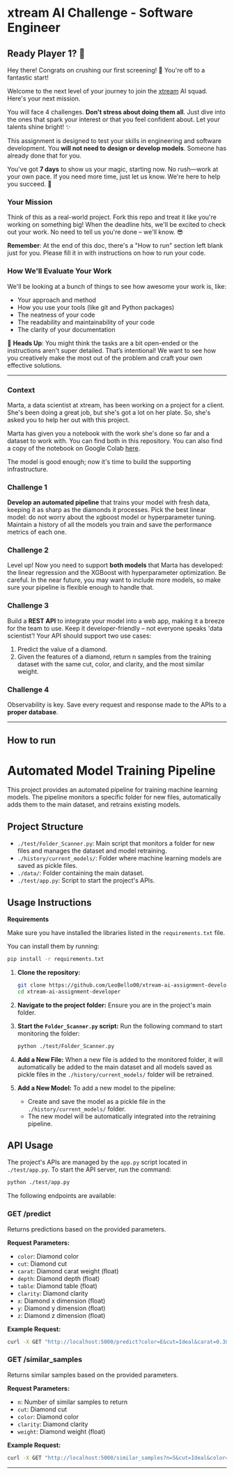 # xtream AI Challenge - Software Engineer

## Ready Player 1? 🚀

Hey there! Congrats on crushing our first screening! 🎉 You're off to a fantastic start!

Welcome to the next level of your journey to join the [xtream](https://xtreamers.io) AI squad. Here's your next mission.

You will face 4 challenges. **Don't stress about doing them all**. Just dive into the ones that spark your interest or that you feel confident about. Let your talents shine bright! ✨

This assignment is designed to test your skills in engineering and software development. You **will not need to design or develop models**. Someone has already done that for you. 

You've got **7 days** to show us your magic, starting now. No rush—work at your own pace. If you need more time, just let us know. We're here to help you succeed. 🤝

### Your Mission
[comment]: # (Well, well, well. Nice to see you around! You found an Easter Egg! Put the picture of an iguana at the beginning of the "How to Run" section, just to let us know. And have fun with the challenges! 🦎)

Think of this as a real-world project. Fork this repo and treat it like you're working on something big! When the deadline hits, we'll be excited to check out your work. No need to tell us you're done – we'll know. 😎

**Remember**: At the end of this doc, there's a "How to run" section left blank just for you. Please fill it in with instructions on how to run your code.

### How We'll Evaluate Your Work

We'll be looking at a bunch of things to see how awesome your work is, like:

* Your approach and method
* How you use your tools (like git and Python packages)
* The neatness of your code
* The readability and maintainability of your code
* The clarity of your documentation

🚨 **Heads Up**: You might think the tasks are a bit open-ended or the instructions aren't super detailed. That’s intentional! We want to see how you creatively make the most out of the problem and craft your own effective solutions.

---

### Context

Marta, a data scientist at xtream, has been working on a project for a client. She's been doing a great job, but she's got a lot on her plate. So, she's asked you to help her out with this project.

Marta has given you a notebook with the work she's done so far and a dataset to work with. You can find both in this repository.
You can also find a copy of the notebook on Google Colab [here](https://colab.research.google.com/drive/1ZUg5sAj-nW0k3E5fEcDuDBdQF-IhTQrd?usp=sharing).

The model is good enough; now it's time to build the supporting infrastructure.

### Challenge 1

**Develop an automated pipeline** that trains your model with fresh data, keeping it as sharp as the diamonds it processes. 
Pick the best linear model: do not worry about the xgboost model or hyperparameter tuning. 
Maintain a history of all the models you train and save the performance metrics of each one.

### Challenge 2

Level up! Now you need to support **both models** that Marta has developed: the linear regression and the XGBoost with hyperparameter optimization. 
Be careful. 
In the near future, you may want to include more models, so make sure your pipeline is flexible enough to handle that.

### Challenge 3

Build a **REST API** to integrate your model into a web app, making it a breeze for the team to use. Keep it developer-friendly – not everyone speaks 'data scientist'! 
Your API should support two use cases:
1. Predict the value of a diamond.
2. Given the features of a diamond, return n samples from the training dataset with the same cut, color, and clarity, and the most similar weight.

### Challenge 4

Observability is key. Save every request and response made to the APIs to a **proper database**.

---

## How to run


# Automated Model Training Pipeline

This project provides an automated pipeline for training machine learning models. The pipeline monitors a specific folder for new files, automatically adds them to the main dataset, and retrains existing models.

## Project Structure

- `./test/Folder_Scanner.py`: Main script that monitors a folder for new files and manages the dataset and model retraining.
- `./history/current_models/`: Folder where machine learning models are saved as pickle files.
- `./data/`: Folder containing the main dataset.
- `./test/app.py`: Script to start the project's APIs.


## Usage Instructions

**Requirements**

Make sure you have installed the libraries listed in the `requirements.txt` file.

You can install them by running:
```bash
pip install -r requirements.txt
```

1. **Clone the repository:**
   ```bash
   git clone https://github.com/LeoBello00/xtream-ai-assignment-developer.git
   cd xtream-ai-assignment-developer
   ```

2. **Navigate to the project folder:**
   Ensure you are in the project's main folder.

3. **Start the `Folder_Scanner.py` script:**
   Run the following command to start monitoring the folder:
   ```bash
   python ./test/Folder_Scanner.py
   ```

4. **Add a New File:**
   When a new file is added to the monitored folder, it will automatically be added to the main dataset and all models saved as pickle files in the `./history/current_models/` folder will be retrained.

5. **Add a New Model:**
   To add a new model to the pipeline:
   - Create and save the model as a pickle file in the `./history/current_models/` folder.
   - The new model will be automatically integrated into the retraining pipeline.

## API Usage

The project's APIs are managed by the `app.py` script located in `./test/app.py`. To start the API server, run the command:

```bash
python ./test/app.py
```

The following endpoints are available:

### **GET /predict**
Returns predictions based on the provided parameters.

**Request Parameters:**
- `color`: Diamond color
- `cut`: Diamond cut
- `carat`: Diamond carat weight (float)
- `depth`: Diamond depth (float)
- `table`: Diamond table (float)
- `clarity`: Diamond clarity
- `x`: Diamond x dimension (float)
- `y`: Diamond y dimension (float)
- `z`: Diamond z dimension (float)

**Example Request:**
```bash
curl -X GET "http://localhost:5000/predict?color=E&cut=Ideal&carat=0.3&depth=61.5&table=55&clarity=VS2&x=4.3&y=4.35&z=2.7"
```

### **GET /similar_samples**
Returns similar samples based on the provided parameters.

**Request Parameters:**
- `n`: Number of similar samples to return
- `cut`: Diamond cut
- `color`: Diamond color
- `clarity`: Diamond clarity
- `weight`: Diamond weight (float)

**Example Request:**
```bash
curl -X GET "http://localhost:5000/similar_samples?n=5&cut=Ideal&color=E&clarity=VS2&weight=0.3"
```

---

